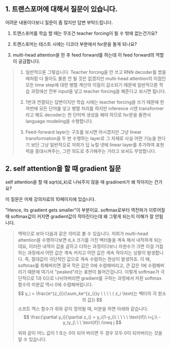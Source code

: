 ## 1. 트랜스포머에 대해서 질문이 있습니다.

어려운 내용이다보니 질문이 좀 많지만 답변 부탁드립니다.

1. 트랜스포머를 학습 할 때는 무조건 teacher forcing이 될 수 밖에 없는건가요?

2. 트랜스포머는 테스트 시에는 디코더 부분에서 for문을 돌게 되나요?

3. multi-head attention을 한 후 feed forward를 하는데 이 feed forward의 역할이 궁금합니다.



> 1. 일반적으론 그렇습니다. Teacher forcing을 안 쓰고 RNN decoder를 썼을 때처럼 다 돌아도 물론 안 될 것은 없겠지만 multi-head attention의 이점인 모든 time step에 대한 병렬 계산의 이점이 감소되기 때문에 일반적으론 학습 과정에선 전부 input을 넣고 teacher forcing을 해준다고 보시면 됩니다.
>
>  
>
> 2. 1번과 연결되는 답변이지만 학습 시에는 teacher forcing을 쓰기 때문에 한꺼번에 모든 단어를 넣고 병렬 처리를 하지만 inference 시엔 transformer라고 해도 decoder는 한 단어씩 생성을 해야 하므로 for문을 돌면서 language modeling을 수행합니다.
>
>   
>
> 3. Feed-forward layer는 구조를 보시면 아시겠지만 그냥 linear transformation을 두 번 수행하는 layer로 그 자체로 사실 어떤 기능을 한다기 보단 그냥 일반적으로 저희가 딥 뉴럴 넷에 linear layer를 추가하여 표현력을 증대시켜주는, 그런 의도로 추가해주는 거라고 보셔도 무방합니다. 



## 2. self attention을 할 때 gradient 질문

self attention을 할 때 sqrt(d_k)로 나눠주지 않을 때 gradinent가 왜 작아지는 건가요?

이 질문은 어제 강의자료의 10페이지에 있습니다.

"Hence, its gradient gets smaller"이 부분이요. softmax로부터 역전파가 이루어질 때 softmax값이 커지면 gradient값이 작아진다는데 왜 그렇게 되는지 이해가 잘 안됩니다.



> 맥락으로 보아 다음과 같은 의미로 볼 수 있습니다. 저희가 multi-head attention을 수행하다보면 d_k 크기를 가진 벡터들을 계속 해서 내적하게 되는데요, 이러한 내적이 값을 곱하고 더하는 과정이다보니 차원수가 크면 이걸 거듭하는 과정에서 어떤 값은 계속 커지고 어떤 값은 계속 작아지는 상황이 발생합니다. 즉, 절대값이 극단적인 값으로 계속 수렴하는 현상이 발생하죠. 이 때, softmax를 취해버리면 결국 작은 값은 0에 수렴해버리고, 큰 값은 1에 수렴해버리기 때문에 여기서 "peaked"라는 표현이 들어간겁니다. 이렇게 softmax가 극단적으로 1과 0으로 나뉘어버리면 gradient를 구하는 과정에서 저흰 softmax 함수의 미분값 역시 0에 수렴해버립니다.
> $$
> y_i = \frac{e^{z_i}}{\sum_ke^{z_i}}y \ \ \ \
> ( z_i \text{는 벡터의 각 원소의 값})
> $$
> 소프트 맥스 함수가 위와 같이 정의될 때, 미분을 하면 아래와 같습니다.
> $$
> \frac{\partial y_i}{\partial z_i} = y_i(1-y_i)\ \ \ \ \ \text{if}\ i=j,\\ -y_iy_j\ \ \ \text{if}\ i\neq j
> $$
> 
>
> 위와 같이 어느 값이 1 또는 0이 되어 버리면 두 경우 모두 0이 되어버리는 것을 알 수 있습니다.